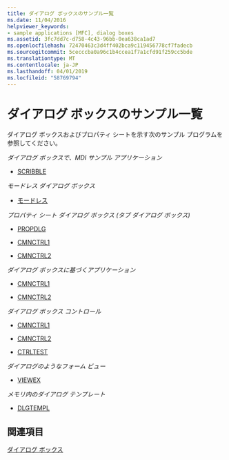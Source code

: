 ```yaml
---
title: ダイアログ ボックスのサンプル一覧
ms.date: 11/04/2016
helpviewer_keywords:
- sample applications [MFC], dialog boxes
ms.assetid: 3fc7dd7c-d758-4c43-96bb-0ea638ca1ad7
ms.openlocfilehash: 72470463c3d4ff402bca9c119456778cf7fadecb
ms.sourcegitcommit: 5cecccba0a96c1b4ccea1f7a1cfd91f259cc5bde
ms.translationtype: MT
ms.contentlocale: ja-JP
ms.lasthandoff: 04/01/2019
ms.locfileid: "58769794"
---
```

# <a name="dialog-sample-list"></a>ダイアログ ボックスのサンプル一覧

ダイアログ ボックスおよびプロパティ シートを示す次のサンプル プログラムを参照してください。

*ダイアログ ボックスで、MDI サンプル アプリケーション*

- [SCRIBBLE](../overview/visual-cpp-samples.md)

*モードレス ダイアログ ボックス*

- [モードレス](../overview/visual-cpp-samples.md)

*プロパティ シート ダイアログ ボックス (タブ ダイアログ ボックス)*

- [PROPDLG](../overview/visual-cpp-samples.md)

- [CMNCTRL1](../overview/visual-cpp-samples.md)

- [CMNCTRL2](../overview/visual-cpp-samples.md)

*ダイアログ ボックスに基づくアプリケーション*

- [CMNCTRL1](../overview/visual-cpp-samples.md)

- [CMNCTRL2](../overview/visual-cpp-samples.md)

*ダイアログ ボックス コントロール*

- [CMNCTRL1](../overview/visual-cpp-samples.md)

- [CMNCTRL2](../overview/visual-cpp-samples.md)

- [CTRLTEST](../overview/visual-cpp-samples.md)

*ダイアログのようなフォーム ビュー*

- [VIEWEX](../overview/visual-cpp-samples.md)

*メモリ内のダイアログ テンプレート*

- [DLGTEMPL](../overview/visual-cpp-samples.md)

## <a name="see-also"></a>関連項目

[ダイアログ ボックス](../mfc/dialog-boxes.md)
